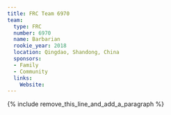 ```yaml
---
title: FRC Team 6970
team:
  type: FRC
  number: 6970
  name: Barbarian
  rookie_year: 2018
  location: Qingdao, Shandong, China
  sponsors:
  - Family
  - Community
  links:
    Website:
---
```


{% include remove_this_line_and_add_a_paragraph %}